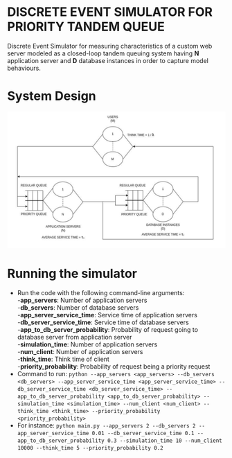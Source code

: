 # **DISCRETE EVENT SIMULATOR FOR PRIORITY TANDEM QUEUE**

Discrete Event Simulator for measuring characteristics of a custom web server modeled as a closed-loop tandem queuing system having **N** application server and **D** database instances in order to capture model behaviours.  

# System Design

![plot](./priority_tandem_queue_design.png)

# Running the simulator
- Run the code with the following command-line arguments: <br/>
 -<b>app_servers</b>: Number of application servers <br/>
 -<b>db_servers</b>: Number of database servers <br/>
 -<b>app_server_service_time</b>: Service time of application servers <br/>
 -<b>db_server_service_time</b>: Service time of database servers <br/>
 -<b>app_to_db_server_probability</b>: Probability of request going to database server from application server <br/>
 -<b>simulation_time</b>: Number of application servers <br/>
 -<b>num_client</b>: Number of application servers <br/>
 -<b>think_time</b>: Think time of client <br/>
 -<b>priority_probability</b>: Probability of request being a priority request <br/>
 - Command to run: 
   `python --app_servers <app_servers> --db_servers <db_servers> --app_server_service_time <app_server_service_time> --db_server_service_time <db_server_service_time> --app_to_db_server_probability <app_to_db_server_probability> --simulation_time <simulation_time> --num_client <num_client> --think_time <think_time> --priority_probability <priority_probability>`
 - For instance: `python main.py --app_servers 2 --db_servers 2 --app_server_service_time 0.01 --db_server_service_time 0.1 --app_to_db_server_probability 0.3 --simulation_time 10 --num_client 10000 --think_time 5 --priority_probability 0.2`
